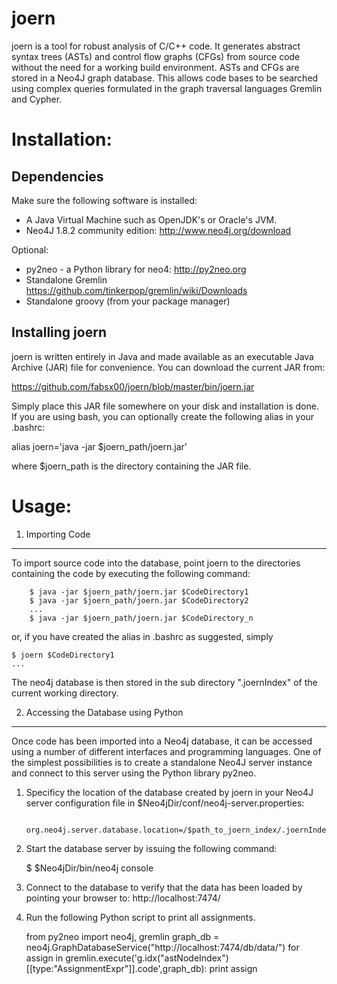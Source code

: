 joern
====

joern is a tool for robust analysis of C/C++ code. It generates
abstract syntax trees (ASTs) and control flow graphs (CFGs) from
source code without the need for a working build environment. ASTs and
CFGs are stored in a Neo4J graph database. This allows code bases to
be searched using complex queries formulated in the graph traversal
languages Gremlin and Cypher.

Installation:
=============

Dependencies
----------

Make sure the following software is installed:

- A Java Virtual Machine such as OpenJDK's or Oracle's JVM.
- Neo4J 1.8.2 community edition: http://www.neo4j.org/download

Optional:
- py2neo - a Python library for neo4: http://py2neo.org
- Standalone Gremlin https://github.com/tinkerpop/gremlin/wiki/Downloads
- Standalone groovy (from your package manager)

Installing joern
----------

joern is written entirely in Java and made available as an executable
Java Archive (JAR) file for convenience. You can download the current
JAR from:

https://github.com/fabsx00/joern/blob/master/bin/joern.jar

Simply place this JAR file somewhere on your disk and installation is
done. If you are using bash, you can optionally create the following
alias in your .bashrc:

alias joern='java -jar $joern_path/joern.jar'

where $joern_path is the directory containing the JAR file.

Usage:
======

1. Importing Code
----------

To import source code into the database, point joern to the
directories containing the code by executing the following command:

	    $ java -jar $joern_path/joern.jar $CodeDirectory1
	    $ java -jar $joern_path/joern.jar $CodeDirectory2
	    ...
	    $ java -jar $joern_path/joern.jar $CodeDirectory_n

or, if you have created the alias in .bashrc as suggested, simply

    $ joern $CodeDirectory1
    ...

The neo4j database is then stored in the sub directory ".joernIndex"
of the current working directory. 

2. Accessing the Database using Python
----------

Once code has been imported into a Neo4j database, it can be accessed
using a number of different interfaces and programming languages. One
of the simplest possibilities is to create a standalone Neo4J server
instance and connect to this server using the Python library py2neo.

1. Specificy the location of the database created by joern in your
Neo4J server configuration file in
$Neo4jDir/conf/neo4j-server.properties:

		org.neo4j.server.database.location=/$path_to_joern_index/.joernIndex/

2. Start the database server by issuing the following command:

   	 $ $Neo4jDir/bin/neo4j console

3. Connect to the database to verify that the data has been loaded by
pointing your browser to: http://localhost:7474/

4. Run the following Python script to print all assignments.


    from py2neo import neo4j, gremlin
    graph_db =
    neo4j.GraphDatabaseService("http://localhost:7474/db/data/")
    for assign in gremlin.execute('g.idx("astNodeIndex")[[type:"AssignmentExpr"]].code',graph_db):
           print assign

